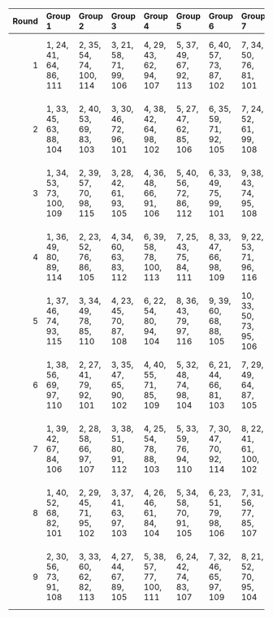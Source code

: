 |   Round | Group 1                 | Group 2                 | Group 3                | Group 4                 | Group 5                | Group 6                | Group 7                 | Group 8                 | Group 9                 | Group 10                | Group 11                | Group 12                | Group 13                | Group 14                | Group 15                | Group 16                 | Group 17           | Group 18            | Group 19           | Group 20            |
|--------:|:------------------------|:------------------------|:-----------------------|:------------------------|:-----------------------|:-----------------------|:------------------------|:------------------------|:------------------------|:------------------------|:------------------------|:------------------------|:------------------------|:------------------------|:------------------------|:-------------------------|:-------------------|:--------------------|:-------------------|:--------------------|
|       1 | 1, 24, 41, 64, 86, 111  | 2, 35, 54, 74, 100, 114 | 3, 21, 58, 71, 99, 106 | 4, 29, 43, 62, 94, 107  | 5, 37, 49, 67, 92, 113 | 6, 40, 57, 73, 87, 102 | 7, 34, 50, 76, 81, 101  | 8, 23, 46, 68, 83, 110  | 9, 31, 51, 66, 89, 104  | 12, 36, 42, 63, 90, 109 | 13, 25, 59, 69, 95, 115 | 15, 22, 52, 79, 91, 103 | 16, 32, 45, 80, 85, 105 | 17, 38, 48, 72, 82, 116 | 18, 27, 53, 70, 88, 112 | 20, 26, 47, 77, 93, 108  | 10, 39, 44, 75, 96 | 11, 28, 56, 65, 84  | 14, 33, 55, 61, 97 | 19, 30, 60, 78, 98  |
|       2 | 1, 33, 45, 63, 88, 104  | 2, 40, 53, 69, 83, 103  | 3, 30, 46, 72, 96, 101 | 4, 38, 42, 64, 98, 102  | 5, 27, 47, 62, 85, 106 | 6, 35, 59, 71, 92, 105 | 7, 24, 52, 61, 99, 108  | 8, 32, 57, 78, 86, 107  | 9, 21, 55, 65, 91, 110  | 10, 29, 51, 76, 93, 109 | 11, 37, 48, 75, 87, 112 | 12, 28, 41, 80, 81, 113 | 13, 34, 44, 68, 97, 111 | 14, 23, 49, 66, 84, 115 | 16, 39, 56, 79, 82, 114 | 19, 25, 58, 77, 90, 116  | 15, 26, 60, 74, 94 | 17, 31, 50, 70, 100 | 18, 36, 54, 67, 95 | 20, 22, 43, 73, 89  |
|       3 | 1, 34, 53, 73, 100, 109 | 2, 39, 57, 70, 98, 115  | 3, 28, 42, 61, 93, 105 | 4, 36, 48, 66, 91, 106  | 5, 40, 56, 72, 86, 112 | 6, 33, 49, 75, 99, 101 | 9, 38, 43, 74, 95, 108  | 10, 27, 55, 64, 83, 104 | 11, 35, 41, 62, 89, 110 | 12, 24, 58, 68, 94, 103 | 13, 32, 54, 79, 96, 102 | 14, 21, 51, 78, 90, 111 | 15, 31, 44, 80, 84, 116 | 17, 26, 52, 69, 87, 113 | 19, 23, 59, 63, 85, 114 | 20, 25, 46, 76, 92, 107  | 7, 22, 45, 67, 82  | 8, 30, 50, 65, 88   | 16, 37, 47, 71, 81 | 18, 29, 60, 77, 97  |
|       4 | 1, 36, 49, 80, 89, 114  | 2, 23, 52, 76, 86, 105  | 4, 34, 60, 63, 83, 112 | 6, 39, 58, 78, 100, 113 | 7, 25, 43, 75, 84, 111 | 8, 33, 47, 66, 98, 109 | 9, 22, 53, 71, 96, 116  | 10, 40, 42, 77, 91, 115 | 11, 38, 54, 61, 85, 101 | 12, 27, 50, 72, 87, 107 | 13, 35, 55, 70, 93, 106 | 14, 24, 48, 79, 81, 110 | 15, 32, 41, 69, 88, 108 | 18, 37, 59, 65, 82, 104 | 19, 26, 56, 64, 95, 103 | 20, 30, 51, 62, 97, 102  | 3, 31, 57, 74, 92  | 5, 28, 45, 68, 90   | 16, 21, 46, 67, 94 | 17, 29, 44, 73, 99  |
|       5 | 1, 37, 46, 74, 93, 115  | 3, 34, 49, 78, 85, 110  | 4, 23, 45, 70, 87, 108 | 6, 22, 54, 80, 94, 104  | 8, 36, 43, 79, 97, 116 | 9, 39, 60, 68, 88, 105 | 10, 33, 50, 73, 95, 106 | 12, 30, 48, 61, 89, 111 | 13, 38, 52, 71, 84, 114 | 14, 27, 58, 76, 82, 102 | 15, 40, 47, 63, 96, 113 | 16, 24, 59, 66, 90, 112 | 17, 32, 55, 77, 92, 103 | 18, 21, 41, 75, 98, 107 | 19, 29, 53, 65, 86, 101 | 20, 35, 56, 67, 83, 109  | 2, 26, 51, 72, 99  | 5, 31, 42, 69, 81   | 7, 28, 57, 62, 91  | 11, 25, 44, 64, 100 |
|       6 | 1, 38, 56, 69, 97, 110  | 2, 27, 41, 79, 92, 101  | 3, 35, 47, 65, 90, 102 | 4, 40, 55, 71, 85, 109  | 5, 32, 48, 74, 98, 104 | 6, 21, 44, 66, 81, 103 | 7, 29, 49, 64, 87, 105  | 8, 37, 42, 73, 94, 111  | 9, 26, 54, 63, 82, 106  | 10, 34, 59, 61, 88, 107 | 12, 31, 53, 78, 95, 114 | 13, 39, 50, 77, 89, 112 | 16, 25, 51, 68, 86, 113 | 17, 28, 60, 76, 96, 115 | 18, 22, 58, 62, 84, 108 | 20, 24, 45, 75, 91, 116  | 11, 23, 57, 67, 93 | 14, 30, 43, 80, 83  | 15, 36, 46, 70, 99 | 19, 33, 52, 72, 100 |
|       7 | 1, 39, 42, 67, 84, 106  | 2, 28, 58, 66, 97, 107  | 3, 38, 51, 80, 91, 112 | 4, 25, 54, 78, 88, 103  | 5, 33, 59, 76, 94, 110 | 7, 30, 47, 70, 92, 114 | 8, 22, 41, 61, 100, 102 | 10, 35, 49, 68, 81, 108 | 11, 24, 55, 73, 98, 113 | 13, 21, 56, 63, 87, 101 | 14, 29, 52, 74, 89, 116 | 15, 37, 57, 72, 95, 105 | 16, 26, 50, 62, 83, 111 | 17, 34, 43, 71, 90, 104 | 18, 23, 48, 69, 96, 109 | 20, 32, 53, 64, 99, 115  | 6, 36, 60, 65, 85  | 9, 27, 45, 77, 86   | 12, 40, 44, 79, 93 | 19, 31, 46, 75, 82  |
|       8 | 1, 40, 52, 68, 82, 101  | 2, 29, 45, 71, 95, 102  | 3, 37, 41, 63, 97, 103 | 4, 26, 46, 61, 84, 104  | 5, 34, 58, 70, 91, 105 | 6, 23, 51, 79, 98, 106 | 7, 31, 56, 77, 85, 107  | 8, 39, 54, 64, 90, 108  | 9, 28, 50, 75, 92, 109  | 10, 36, 47, 74, 86, 110 | 11, 27, 59, 80, 99, 111 | 12, 33, 43, 67, 96, 112 | 13, 22, 48, 65, 83, 113 | 14, 25, 60, 73, 93, 114 | 15, 38, 55, 78, 81, 115 | 16, 30, 49, 69, 100, 116 | 17, 35, 53, 66, 94 | 18, 24, 57, 76, 89  | 19, 32, 44, 62, 87 | 20, 21, 42, 72, 88  |
|       9 | 2, 30, 56, 73, 91, 108  | 3, 33, 60, 62, 82, 113  | 4, 27, 44, 67, 89, 105 | 5, 38, 57, 77, 100, 111 | 6, 24, 42, 74, 83, 107 | 7, 32, 46, 65, 97, 109 | 8, 21, 52, 70, 95, 104  | 9, 40, 41, 76, 90, 114  | 13, 23, 47, 78, 99, 116 | 14, 31, 59, 68, 87, 106 | 15, 39, 45, 66, 93, 101 | 16, 28, 43, 72, 98, 110 | 17, 36, 58, 64, 81, 112 | 18, 25, 55, 63, 94, 102 | 19, 35, 48, 80, 88, 115 | 20, 29, 50, 61, 96, 103  | 1, 22, 51, 75, 85  | 10, 37, 53, 79, 84  | 11, 26, 49, 71, 86 | 12, 34, 54, 69, 92  |